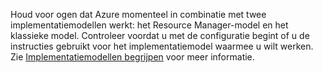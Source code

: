 Houd voor ogen dat Azure momenteel in combinatie met twee implementatiemodellen werkt: het Resource Manager-model en het klassieke model. Controleer voordat u met de configuratie begint of u de instructies gebruikt voor het implementatiemodel waarmee u wilt werken. Zie [Implementatiemodellen begrijpen](../articles/resource-manager-deployment-model.md) voor meer informatie.

